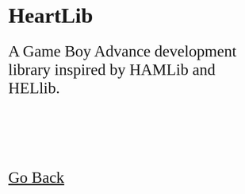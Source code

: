 <html>
<style>
		h2 {
			font-family: AppleKid;
			line-height: 1;
		}
		h1 {
			font-family: AppleKid;
			line-height: 1;
		}
		@font-face {
			font-family: AppleKid;
			src: url('images/Apple-Kid.woff2') format('woff2'),
				url('images/Apple-Kid.woff') format('woff');
			font-weight: normal;
			font-style: normal;
		}
        p.small {
            line-height: 1;
        }
		.mainContent {
			font-family: AppleKid;
			font-size: 24pt;
		}
</style>
<body>
<h1 style="font-size:32pt">HeartLib</h1>
<div class="mainContent">
<p>A Game Boy Advance development library inspired by HAMLib and HELlib.</p> <br />
<br />
<br />
<a href="..">Go Back</a><br />
</div>
</body>
</html>